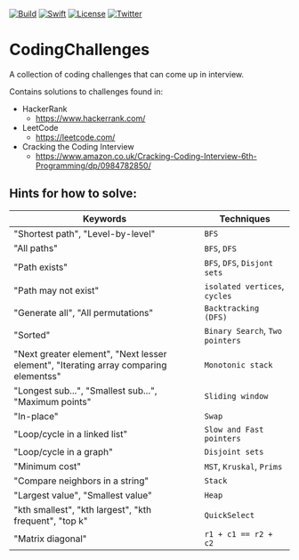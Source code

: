 [![Build](https://github.com/wibosco/CodingChallenges/actions/workflows/swift.yml/badge.svg)](https://github.com/wibosco/CodingChallenges/actions/workflows/swift.yml)
[![Swift](https://img.shields.io/badge/Swift-5-orange.svg?style=flat)](https://swift.org)
[![License](http://img.shields.io/badge/License-MIT-green.svg?style=flat)](https://github.com/wibosco/CodingChallenges/blob/main/LICENSE)
[![Twitter](https://img.shields.io/badge/Twitter-@wibosco-blue.svg?style=flat)](https://twitter.com/wibosco)

# CodingChallenges
A collection of coding challenges that can come up in interview.

Contains solutions to challenges found in:

- HackerRank
  - https://www.hackerrank.com/
- LeetCode
  - https://leetcode.com/
- Cracking the Coding Interview
  - https://www.amazon.co.uk/Cracking-Coding-Interview-6th-Programming/dp/0984782850/

## Hints for how to solve:

| Keywords | Techniques |
| ----------- | ----------- |
| "Shortest path", "Level-by-level" | `BFS` |
| "All paths" | `BFS`, `DFS` |
| "Path exists" | `BFS`, `DFS`, `Disjont sets` |
| "Path may not exist"| `isolated vertices`, `cycles` |
| "Generate all", "All permutations" | `Backtracking (DFS)` |
| "Sorted" | `Binary Search`, `Two pointers` |
| "Next greater element", "Next lesser element", "Iterating array comparing elementss" | `Monotonic stack` |
| "Longest sub...", "Smallest sub...", "Maximum points"| `Sliding window`|
| "In-place" | `Swap`|
| "Loop/cycle in a linked list"| `Slow and Fast pointers`|
| "Loop/cycle in a graph" | `Disjoint sets` |
| "Minimum cost" | `MST`, `Kruskal`, `Prims` |
| "Compare neighbors in a string" | `Stack` |
| "Largest value", "Smallest value"| `Heap` |
| "kth smallest", "kth largest", "kth frequent", "top k" | `QuickSelect` |
| "Matrix diagonal" | `r1 + c1 == r2 + c2`|
